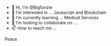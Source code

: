 - 👋 Hi, I’m @Bigfonzie
- 👀 I’m interested in ... Javascript and Blockchain
- 🌱 I’m currently learning ... Medical Services
- 💞️ I’m looking to collaborate on ...
- 📫 How to reach me ...

<!---
Bigfonzie/Bigfonzie is a ✨ special ✨ repository because its `README.md` (this file) appears on your GitHub profile.
You can click the Preview link to take a look at your changes.
--->
Peace

